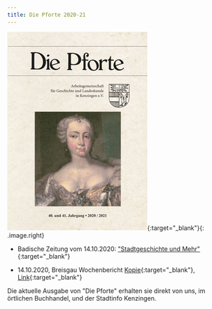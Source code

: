 ```yaml
---
title: Die Pforte 2020-21
---
```


[!["Die Pforte"](assets/images/pforte-2020-2021.jpg)](http://dl.ub.uni-freiburg.de/diglit/pforte){:target="_blank"}{: .image.right}

- Badische Zeitung vom 14.10.2020:  ["Stadtgeschichte und Mehr"](https://www.badische-zeitung.de/stadtgeschichte-und-mehr){:target="_blank"}

- 14.10.2020, Breisgau Wochenbericht
  [Kopie](assets/images/20201014_wochenbericht_vorstellung.png){:target="_blank"},  [Link](https://www.calameo.com/read/003743820b3f90b5c1430){:target="_blank"}

Die aktuelle Ausgabe von "Die Pforte" erhalten sie direkt von uns, im &ouml;rtlichen Buchhandel, und der Stadtinfo Kenzingen.
